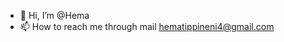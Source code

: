 - 👋 Hi, I’m @Hema
- 📫 How to reach me through mail hematippineni4@gmail.com

<!---
HEMARU1234/HEMARU1234 is a ✨ special ✨ repository because its `README.md` (this file) appears on your GitHub profile.
You can click the Preview link to take a look at your changes.
--->
